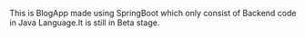 This is BlogApp made using SpringBoot which only consist of Backend code in Java Language.It is still in Beta stage.

